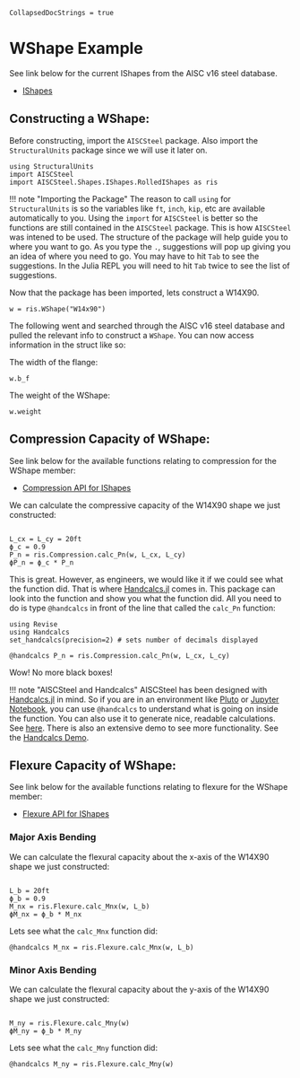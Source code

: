 ```@meta
CollapsedDocStrings = true
```

# WShape Example

See link below for the current IShapes from the AISC v16 steel database.

- [IShapes](@ref)

## Constructing a WShape:

Before constructing, import the `AISCSteel` package. Also import the `StructuralUnits` package since we will use it later on.

```@example wshape
using StructuralUnits
import AISCSteel
import AISCSteel.Shapes.IShapes.RolledIShapes as ris
```

!!! note "Importing the Package"
    The reason to call `using` for `StructuralUnits` is so the variables like `ft`, `inch`, `kip`, etc are available automatically to you. Using the `import` for `AISCSteel` is better so the functions are still contained in the `AISCSteel` package. This is how `AISCSteel` was intened to be used. The structure of the package will help guide you to where you want to go. As you type the `.`, suggestions will pop up giving you an idea of where you need to go. You may have to hit `Tab` to see the suggestions. In the Julia REPL you will need to hit `Tab` twice to see the list of suggestions.

Now that the package has been imported, lets construct a W14X90.

``` @example wshape
w = ris.WShape("W14x90")
```

The following went and searched through the AISC v16 steel database and pulled the relevant info to construct a `WShape`. You can now access information in the struct like so:

The width of the flange:

``` @example wshape
w.b_f
```

The weight of the WShape:

``` @example wshape
w.weight
```

## Compression Capacity of WShape:

See link below for the available functions relating to compression for the WShape member:

- [Compression API for IShapes](@ref)

We can calculate the compressive capacity of the W14X90 shape we just constructed:

```@example wshape

L_cx = L_cy = 20ft
ϕ_c = 0.9
P_n = ris.Compression.calc_Pn(w, L_cx, L_cy)
ϕP_n = ϕ_c * P_n
```

This is great. However, as engineers, we would like it if we could see what the function did. That is where [Handcalcs.jl](https://github.com/co1emi11er2/Handcalcs.jl) comes in. This package can look into the function and show you what the function did. All you need to do is type `@handcalcs` in front of the line that called the `calc_Pn` function:

```@example wshape
using Revise
using Handcalcs
set_handcalcs(precision=2) # sets number of decimals displayed

@handcalcs P_n = ris.Compression.calc_Pn(w, L_cx, L_cy)
```

Wow! No more black boxes! 

!!! note "AISCSteel and Handcalcs"
    AISCSteel has been designed with [Handcalcs.jl](https://github.com/co1emi11er2/Handcalcs.jl) in mind. So if you are in an environment like [Pluto](https://plutojl.org/) or [Jupyter Notebook](https://jupyter.org/), you can use `@handcalcs` to understand what is going on inside the function. You can also use it to generate nice, readable calculations. See [here](https://github.com/co1emi11er2/Handcalcs.jl/blob/master/examples/aisc_example.pdf). There is also an extensive demo to see more functionality. See the [Handcalcs Demo](https://featured.plutojl.org/math/handcalcsdemo).

## Flexure Capacity of WShape:

See link below for the available functions relating to flexure for the WShape member:

- [Flexure API for IShapes](@ref)

### Major Axis Bending

We can calculate the flexural capacity about the x-axis of the W14X90 shape we just constructed:

```@example wshape

L_b = 20ft
ϕ_b = 0.9
M_nx = ris.Flexure.calc_Mnx(w, L_b)
ϕM_nx = ϕ_b * M_nx
```

Lets see what the `calc_Mnx` function did:

```@example wshape
@handcalcs M_nx = ris.Flexure.calc_Mnx(w, L_b)
```

### Minor Axis Bending

We can calculate the flexural capacity about the y-axis of the W14X90 shape we just constructed:

```@example wshape

M_ny = ris.Flexure.calc_Mny(w)
ϕM_ny = ϕ_b * M_ny
```

Lets see what the `calc_Mny` function did:

```@example wshape
@handcalcs M_ny = ris.Flexure.calc_Mny(w)
```